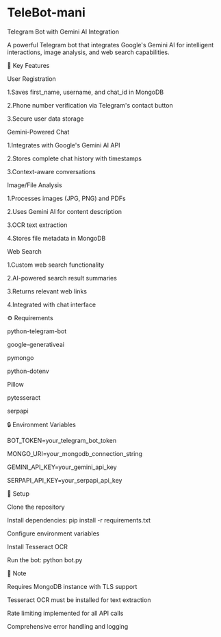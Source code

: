 # TeleBot-mani
Telegram Bot with Gemini AI Integration

A powerful Telegram bot that integrates Google's Gemini AI for intelligent interactions, image analysis, and web search capabilities.


🔑 Key Features

User Registration

  1.Saves first_name, username, and chat_id in MongoDB
  
  2.Phone number verification via Telegram's contact button
  
  3.Secure user data storage

Gemini-Powered Chat

  1.Integrates with Google's Gemini AI API
  
  2.Stores complete chat history with timestamps
  
  3.Context-aware conversations

Image/File Analysis

  1.Processes images (JPG, PNG) and PDFs
  
  2.Uses Gemini AI for content description
  
  3.OCR text extraction
  
  4.Stores file metadata in MongoDB

Web Search
  
  1.Custom web search functionality
  
  2.AI-powered search result summaries
  
  3.Returns relevant web links
  
  4.Integrated with chat interface

⚙️ Requirements

python-telegram-bot

google-generativeai

pymongo

python-dotenv

Pillow

pytesseract

serpapi

🔒 Environment Variables

BOT_TOKEN=your_telegram_bot_token

MONGO_URI=your_mongodb_connection_string

GEMINI_API_KEY=your_gemini_api_key

SERPAPI_API_KEY=your_serpapi_api_key

🚀 Setup

Clone the repository

Install dependencies: pip install -r requirements.txt

Configure environment variables

Install Tesseract OCR

Run the bot: python bot.py

📝 Note

Requires MongoDB instance with TLS support

Tesseract OCR must be installed for text extraction

Rate limiting implemented for all API calls

Comprehensive error handling and logging
